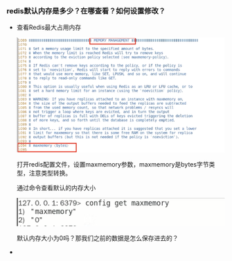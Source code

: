 ### redis默认内存是多少？在哪查看？如何设置修改？

- 查看Redis最大占用内存

  ![](images/1.Redis最大内存占用配置.png)

  打开redis配置文件，设置maxmemory参数，maxmemory是bytes字节类型，注意类型转换。

  通过命令查看默认的内存大小

  ![](images/2.默认内存大小.png)

  默认内存大小为0吗？那我们之前的数据是怎么保存进去的？

- 













